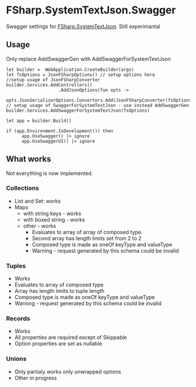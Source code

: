 # FSharp.SystemTextJson.Swagger

Swagger settings for [FSharp.SystemTextJson](https://github.com/Tarmil/FSharp.SystemTextJson).
Still experimantal

## Usage
Only replace AddSwaggerGen with AddSwaggerForSystemTextJson
```F#
let builder =  WebApplication.CreateBuilder(args)
let fsOptions = JsonFSharpOptions() // setup options here 
//setup usage of JsonFSharpConverter                
builder.Services.AddControllers()
                    .AddJsonOptions(fun opts ->
                        opts.JsonSerializerOptions.Converters.Add(JsonFSharpConverter(fsOptions))) 
// setup usage of SwaggerForSystemTextJson - use instead AddSwaggerGen 
builder.Services.AddSwaggerForSystemTextJson(fsOptions)
        
let app = builder.Build()
        
if (app.Environment.IsDevelopment()) then
      app.UseSwagger() |> ignore
      app.UseSwaggerUI() |> ignore
```

## What works
Not everything is now implemented.
### Collections

- List and Set: works
- Maps
  - with string keys - works
  - with boxed string - works
  - other - works
    - Evaluates to array of array of composed type. 
    - Second array has length limits set from 2 to 2
    - Composed type is made as oneOf keyType and valueType
    - Warning - request generated by this schema could be invalid

### Tuples
- Works
- Evaluates to array of composed type
- Array has length limits to tuple length
- Composed type is made as oneOf keyType and valueType
- Warning - request generated by this schema could be invalid      
  
### Records
- Works
- All properties are required except of Skippable
- Option properties are set as nullable

### Unions
- Only partialy works only unwrapped options
- Other in progress
